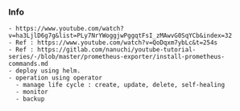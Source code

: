 ### Info
    - https://www.youtube.com/watch?v=ha3LjlD6g7g&list=PLy7NrYWoggjwPggqtFsI_zMAwvG0SqYCb&index=32
    - Ref : https://www.youtube.com/watch?v=QoDqxm7ybLc&t=254s
    - Ref : https://gitlab.com/nanuchi/youtube-tutorial-series/-/blob/master/prometheus-exporter/install-prometheus-commands.md
    - deploy using helm.
    - operation using operator
      - manage life cycle : create, update, delete, self-healing
      - monitor
      - backup